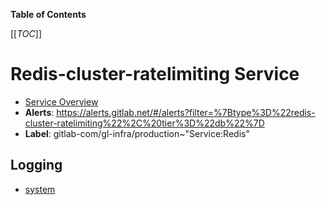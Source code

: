 <!-- MARKER: do not edit this section directly. Edit services/service-catalog.yml then run scripts/generate-docs -->

**Table of Contents**

[[_TOC_]]

# Redis-cluster-ratelimiting Service

* [Service Overview](https://dashboards.gitlab.net/d/redis-cluster-ratelimiting-main/redis-cluster-ratelimiting-overview)
* **Alerts**: <https://alerts.gitlab.net/#/alerts?filter=%7Btype%3D%22redis-cluster-ratelimiting%22%2C%20tier%3D%22db%22%7D>
* **Label**: gitlab-com/gl-infra/production~"Service:Redis"

## Logging

* [system](https://log.gprd.gitlab.net/goto/b0f9e5bad8ac43431efaf9f350e3a975)

<!-- END_MARKER -->

<!-- ## Summary -->

<!-- ## Architecture -->

<!-- ## Performance -->

<!-- ## Scalability -->

<!-- ## Availability -->

<!-- ## Durability -->

<!-- ## Security/Compliance -->

<!-- ## Monitoring/Alerting -->

<!-- ## Links to further Documentation -->
